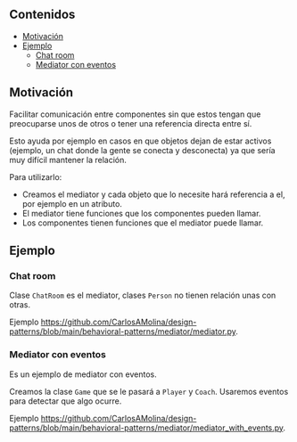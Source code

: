 ## Contenidos

- [Motivación](#motivación)
- [Ejemplo](#ejemplo)
  - [Chat room](#chat-room)
  - [Mediator con eventos](#mediator-con-eventos)

## Motivación

Facilitar comunicación entre componentes sin que estos tengan que preocuparse unos de otros o tener una referencia directa entre sí.

Esto ayuda por ejemplo en casos en que objetos dejan de estar activos (ejemplo, un chat donde la gente se conecta y desconecta) ya que sería muy difícil mantener la relación.

Para utilizarlo:

- Creamos el mediator y cada objeto que lo necesite hará referencia a el, por ejemplo en un atributo.
- El mediator tiene funciones que los componentes pueden llamar.
- Los componentes tienen funciones que el mediator puede llamar.

## Ejemplo

### Chat room

Clase `ChatRoom` es el mediator, clases `Person` no tienen relación unas con otras.

Ejemplo <https://github.com/CarlosAMolina/design-patterns/blob/main/behavioral-patterns/mediator/mediator.py>.

### Mediator con eventos

Es un ejemplo de mediator con eventos.

Creamos la clase `Game` que se le pasará a `Player` y `Coach`. Usaremos eventos para detectar que algo ocurre.

Ejemplo <https://github.com/CarlosAMolina/design-patterns/blob/main/behavioral-patterns/mediator/mediator_with_events.py>.



